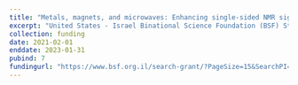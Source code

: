 ```yaml
---
title: "Metals, magnets, and microwaves: Enhancing single-sided NMR signals in materials with DNP"
excerpt: "United States - Israel Binational Science Foundation (BSF) Startup Grant. Cooperative project between Prof. Daphna Shimon, The Hebrew University of Jerusalem (Jerusalem, Israel), and William & Mary."
collection: funding
date: 2021-02-01
enddate: 2023-01-31
pubind: 7
fundingurl: "https://www.bsf.org.il/search-grant/?PageSize=15&SearchPI=meldrum&SearchInstitution="
---
```

